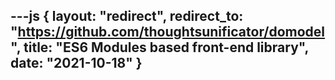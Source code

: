 ---js
{
	layout: "redirect",
	redirect_to: "https://github.com/thoughtsunificator/domodel",
	title: "ES6 Modules based front-end library",
	date: "2021-10-18"
}
---
